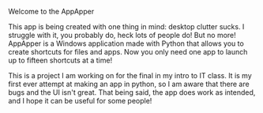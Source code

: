 Welcome to the AppApper

This app is being created with one thing in mind: desktop clutter sucks. I struggle with it, you probably do, heck lots of people do! But no more! AppApper is a Windows application made with Python that allows you to create shortcuts for files and apps. Now you only need one app to launch up to fifteen shortcuts at a time! 

This is a project I am working on for the final in my intro to IT class. It is my first ever attempt at making an app in python, so I am aware that there are bugs and the UI isn't great. That being said, the app does work as intended, and I hope it can be useful for some people!
